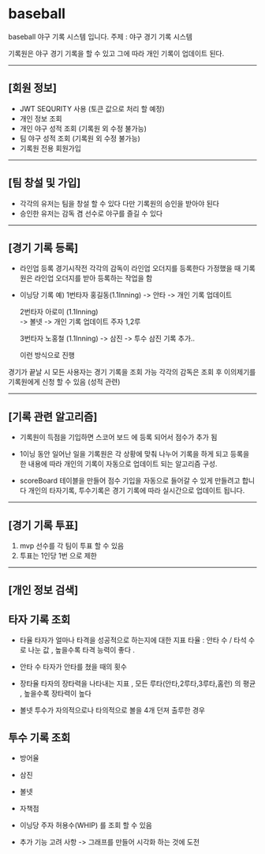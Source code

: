 # baseball
baseball 야구 기록 시스템 입니다. 
주제 : 야구 경기 기록 시스템 

기록원은 야구 경기 기록을 할 수 있고 
그에 따라 개인 기록이 업데이트 된다.  

--------------------------------
[회원 정보]
--------------------------------
- JWT SEQURITY 사용 (토큰 값으로 처리 할 예정)
- 개인 정보 조회 
- 개인 야구 성적 조회 (기록원 외 수정 불가능)
- 팀 야구 성적 조회 (기록원 외 수정 불가능) 
- 기록원 전용 회원가입 

--------------------------------
[팀 창설 및 가입]
--------------------------------
- 각각의 유저는 팀을 창설 할 수 있다 다만 기록원의 승인을 받아야 된다 
- 승인한 유저는 감독 겸 선수로 야구를 즐길 수 있다


--------------------------------
[경기 기록 등록]
--------------------------------

- 라인업 등록 
경기시작전 각각의 감독이 라인업 오더지를 등록한다 가정했을 때 
기록원은 라인업 오더지를 받아 등록하는 작업을 함 

- 이닝당 기록 
예) 1번타자 홍길동(1.1Inning) 
   -> 안타 -> 개인 기록 업데이트 
 
   
   2번타자 아로미 (1.1Inning)  
   -> 볼넷 -> 개인 기록 업데이트
   주자 1,2루 
   
   3번타자 노홍철 (1.1Inning)
   -> 삼진 -> 투수 삼진 기록 추가.. 

   이런 방식으로 진행    
 


경기가 끝날 시 모든 사용자는 경기 기록을 조회 가능 
각각의 감독은 조회 후 이의제기를 기록원에게 신청 할 수 있음 (성적 관련)

-------------------------------
[기록 관련 알고리즘]
------------------------------- 
- 기록원이 득점을 기입하면 스코어 보드 에 등록 되어서 점수가 추가 됨

- 1이닝 동안 일어난 일을 기록원은 각 상황에 맞춰 나누어 기록을 하게 되고
등록을 한 내용에 따라 개인의 기록이 자동으로 업데이트 되는 알고리즘 구성.

- scoreBoard 테이블을 만들어 점수 기입을 자동으로 들어갈 수 있게 만들려고 합니다
개인의 타자기록, 투수기록은 경기 기록에 따라 실시간으로 업데이트 됩니다.

------------------------------- 
[경기 기록 투표]
-------------------------------
1. mvp 선수를 각 팀이 투표 할 수 있음
2. 투표는 1인당 1번 으로 제한
  
-------------------------------
[개인 정보 검색]
-------------------------------

## 타자 기록 조회 
- 타율 
타자가 얼마나 타격을 성공적으로 하는지에 대한 지표 
타율 : 안타 수 / 타석 수로 나눈 값 , 높을수록 타격 능력이 좋다 .

- 안타 수
타자가 안타를 쳤을 때의 횟수 

- 장타율 
타자의 장타력을 나타내는 지표 , 모든 루타(안타,2루타,3루타,홈런)
의 평균 , 높을수록 장타력이 높다 

- 볼넷
투수가 자의적으로나 타의적으로 볼을 4개 던져 출루한 경우 

## 투수 기록 조회 
- 방어율 
- 삼진 
- 볼넷 
- 자책점 
- 이닝당 주자 허용수(WHIP)
를 조회 할 수 있음 


- 추가 기능 고려 사항 
-> 그래프를 만들어 시각화 하는 것에 도전    
